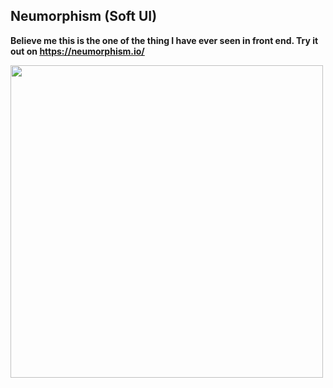 ## Neumorphism (Soft UI)

**Believe me this is the one of the thing I have ever seen in front end. Try it out on https://neumorphism.io/**

<img src="https://github.com/tirthjivani/Neumorphism-Soft-UI/blob/master/assets/ss.png" data-canonical-src="https://github.com/tirthjivani/Neumorphism-Soft-UI/blob/master/assets/ss.png" height="500" />
